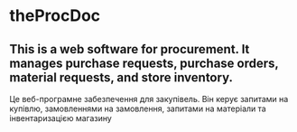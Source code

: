 # theProcDoc

This is a web software for procurement. It manages purchase requests, purchase orders, material requests, and store inventory.
--
Це веб-програмне забезпечення для закупівель. Він керує запитами на купівлю, замовленнями на замовлення, запитами на матеріали та інвентаризацією магазину
